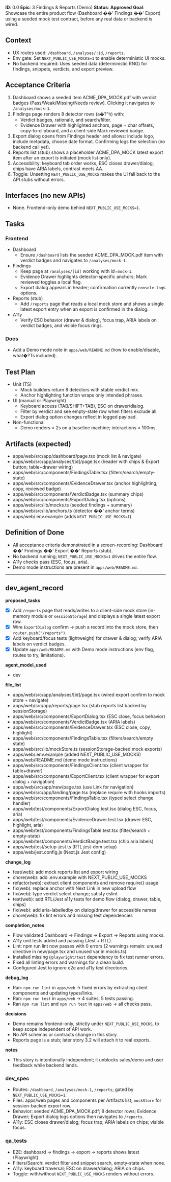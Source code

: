 **ID**: 0.0
**Epic**: 3  Findings & Reports (Demo)
**Status**: **Approved**
**Goal**: Showcase the entire product flow (Dashboard ��' Findings ��' Export) using a seeded mock test contract, before any real data or backend is wired.

## Context

- UX routes used: `/dashboard`, `/analyses/:id`, `/reports`.
- Env gate: Set `NEXT_PUBLIC_USE_MOCKS=1` to enable deterministic UI mocks.
- No backend required: Uses seeded data (deterministic RNG) for findings, snippets, verdicts, and export preview.

## Acceptance Criteria

1. Dashboard shows a seeded item ACME_DPA_MOCK.pdf with verdict badges (Pass/Weak/Missing/Needs review). Clicking it navigates to `/analyses/mock-1`.
2. Findings page renders 8 detector rows (a�?"h) with:
   - Verdict badges, rationale, and search/filter.
   - Evidence Drawer with highlighted anchors, page + char offsets, copy-to-clipboard, and a client-side Mark reviewed badge.
3. Export dialog opens from Findings header and allows: include logo, include metadata, choose date format. Confirming logs the selection (no backend call yet).
4. Reports list (stub) shows a placeholder ACME_DPA_MOCK latest export item after an export is initiated (mock list only).
5. Accessibility: keyboard tab order works, ESC closes drawer/dialog, chips have ARIA labels, contrast meets AA.
6. Toggle: Unsetting `NEXT_PUBLIC_USE_MOCKS` makes the UI fall back to the API stubs without errors.

## Interfaces (no new APIs)

- None. Frontend-only demo behind `NEXT_PUBLIC_USE_MOCKS=1`.

## Tasks

### Frontend

- Dashboard
  - Ensure `/dashboard` lists the seeded ACME_DPA_MOCK.pdf item with verdict badges and navigates to `/analyses/mock-1`.
- Findings
  - Keep page at `/analyses/[id]` working with id=`mock-1`.
  - Evidence Drawer highlights detector-specific anchors; Mark reviewed toggles a local flag.
  - Export dialog appears in header; confirmation currently `console.log`s options.
- Reports (stub)
  - Add `/reports` page that reads a local mock store and shows a single latest export entry when an export is confirmed in the dialog.
- A11y
  - Verify ESC behavior (drawer & dialog), focus trap, ARIA labels on verdict badges, and visible focus rings.

### Docs

- Add a Demo mode note in `apps/web/README.md` (how to enable/disable, what�?Ts included).

## Test Plan

- Unit (TS)
  - Mock builders return 8 detectors with stable verdict mix.
  - Anchor highlighting function wraps only intended phrases.
- UI (manual or Playwright)
  - Keyboard access (TAB/SHIFT+TAB), ESC on drawer/dialog.
  - Filter by verdict and see empty-state row when filters exclude all.
  - Export dialog option changes reflect in logged payload.
- Non-functional
  - Demo renders < 2s on a baseline machine; interactions < 100ms.

## Artifacts (expected)

- apps/web/src/app/dashboard/page.tsx (mock list & navigate)
- apps/web/src/app/analyses/[id]/page.tsx (header with chips & Export button; table+drawer wiring)
- apps/web/src/components/FindingsTable.tsx (filters/search/empty-state)
- apps/web/src/components/EvidenceDrawer.tsx (anchor highlighting, copy, reviewed badge)
- apps/web/src/components/VerdictBadge.tsx (summary chips)
- apps/web/src/components/ExportDialog.tsx (options)
- apps/web/src/lib/mocks.ts (seeded findings + summary)
- apps/web/src/lib/anchors.ts (detector ��' anchor terms)
- apps/web/.env.example (adds `NEXT_PUBLIC_USE_MOCKS=1`)

## Definition of Done

- All acceptance criteria demonstrated in a screen-recording: Dashboard ��' Findings ��' Export ��' Reports (stub).
- No backend running; `NEXT_PUBLIC_USE_MOCKS=1` drives the entire flow.
- A11y checks pass (ESC, focus, aria).
- Demo mode instructions are present in `apps/web/README.md`.

---

## dev_agent_record

**proposed_tasks**

- [x] Add `/reports` page that reads/writes to a client-side mock store (in-memory module or `sessionStorage`) and displays a single latest export row.
- [x] Wire `ExportDialog` confirm -> push a record into the mock store, then `router.push("/reports")`.
- [x] Add keyboard/focus tests (lightweight) for drawer & dialog; verify ARIA labels on verdict badges.
- [x] Update `apps/web/README.md` with Demo mode instructions (env flag, routes to try, limitations).

**agent_model_used**

- dev

**file_list**

- apps/web/src/app/analyses/[id]/page.tsx (wired export confirm to mock store + navigate)
- apps/web/src/app/reports/page.tsx (stub reports list backed by sessionStorage)
- apps/web/src/components/ExportDialog.tsx (ESC close, focus behavior)
- apps/web/src/components/VerdictBadge.tsx (ARIA labels)
- apps/web/src/components/EvidenceDrawer.tsx (ESC close, copy, highlight)
- apps/web/src/components/FindingsTable.tsx (filters/search/empty state)
- apps/web/src/lib/mockStore.ts (sessionStorage-backed mock exports)
- apps/web/.env.example (added NEXT_PUBLIC_USE_MOCKS)
- apps/web/README.md (demo mode instructions)
 - apps/web/src/components/FindingsClient.tsx (client wrapper for table+drawer)
 - apps/web/src/components/ExportClient.tsx (client wrapper for export dialog + navigation)
 - apps/web/src/app/new/page.tsx (use Link for navigation)
 - apps/web/src/app/landing/page.tsx (replace require with hooks imports)
 - apps/web/src/components/FindingsTable.tsx (typed select change handler)
  - apps/web/test/components/ExportDialog.test.tsx (dialog ESC, focus, aria)
  - apps/web/test/components/EvidenceDrawer.test.tsx (drawer ESC, highlight, aria)
  - apps/web/test/components/FindingsTable.test.tsx (filter/search + empty-state)
  - apps/web/test/components/VerdictBadge.test.tsx (chip aria labels)
  - apps/web/test/setup-jest.ts (RTL jest-dom setup)
  - apps/web/jest.config.js (Next.js Jest config)

**change_log**

- feat(web): add mock reports list and export wiring
- chore(web): add .env.example with NEXT_PUBLIC_USE_MOCKS
 - refactor(web): extract client components and remove require() usage
 - fix(web): replace anchor with Next Link in new upload flow
 - fix(web): type verdict select change; satisfy eslint
 - test(web): add RTL/Jest a11y tests for demo flow (dialog, drawer, table, chips)
 - fix(web): add aria-labelledby on dialog/drawer for accessible names
- chore(web): fix lint errors and missing test dependencies

**completion_notes**

- Flow validated Dashboard -> Findings -> Export -> Reports using mocks.
 - A11y unit tests added and passing (Jest + RTL).
 - Lint: npm run lint now passes with 0 errors (2 warnings remain: unused directive in new/page.tsx and unused var in mocks.ts).
- Installed missing `@playwright/test` dependency to fix test runner errors.
- Fixed all linting errors and warnings for a clean build.
- Configured Jest to ignore e2e and a11y test directories.

**debug_log**

- Ran: `npm run lint` in `apps/web` -> fixed errors by extracting client components and updating types/links.
 - Ran: `npm run test` in `apps/web` -> 4 suites, 5 tests passing.
- Ran `npm run lint` and `npm run test` in `apps/web` -> all checks pass.

**decisions**

- Demo remains frontend-only, strictly under `NEXT_PUBLIC_USE_MOCKS`, to keep scope independent of API work.
- No API schemas or contracts change in this story.
- Reports page is a stub; later story 3.2 will attach it to real exports.

**notes**

- This story is intentionally independent; it unblocks sales/demo and user feedback while backend lands.

### dev_spec

- Routes: `/dashboard`, `/analyses/mock-1`, `/reports`; gated by `NEXT_PUBLIC_USE_MOCKS=1`.
- Files: apps/web pages and components per Artifacts list; `mockStore` for session-backed export row.
- Behavior: seeded ACME_DPA_MOCK.pdf; 8 detector rows; Evidence Drawer; Export dialog logs options then navigates to `/reports`.
- A11y: ESC closes drawer/dialog; focus trap; ARIA labels on chips; visible focus.

### qa_tests

- E2E: dashboard → findings → export → reports shows latest (Playwright).
- Filters/Search: verdict filter and snippet search, empty-state when none.
- A11y: keyboard traversal; ESC on drawer/dialog; ARIA on chips.
- Toggle: with/without `NEXT_PUBLIC_USE_MOCKS` renders without errors.

